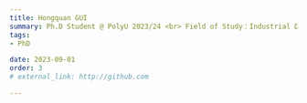 ```yaml
---
title: Hongquan GUI 
summary: Ph.D Student @ PolyU 2023/24 <br> Field of Study：Industrial Digitalization and Intelligence <br> B.E. (Beijing University of Chemical Technology), M.E. (Chongqing University)
tags:
- PhD

date: 2023-09-01
order: 3
# external_link: http://github.com

---
```

